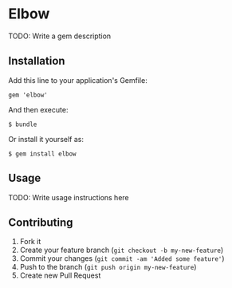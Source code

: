 # Elbow

TODO: Write a gem description

## Installation

Add this line to your application's Gemfile:

    gem 'elbow'

And then execute:

    $ bundle

Or install it yourself as:

    $ gem install elbow

## Usage

TODO: Write usage instructions here

## Contributing

1. Fork it
2. Create your feature branch (`git checkout -b my-new-feature`)
3. Commit your changes (`git commit -am 'Added some feature'`)
4. Push to the branch (`git push origin my-new-feature`)
5. Create new Pull Request
